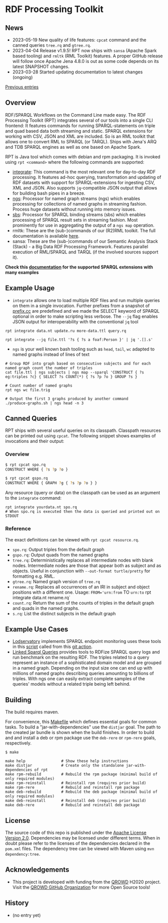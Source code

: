 # RDF Processing Toolkit

## News

* 2023-05-19 New quality of life features: `cpcat` command and the canned queries `tree.rq` and `gtree.rq`.
* 2023-04-04 Release v1.9.5! RPT now ships with `sansa` (Apache Spark based tooling) and `rmltk` (RML Toolkit) features. A proper GitHub release will follow once Apache Jena 4.8.0 is out as some code depends on its latest SNAPSHOT changes.
* 2023-03-28 Started updating documentation to latest changes (ongoing)

[Previous entries](#History)


## Overview

RDF/SPARQL Workflows on the Command Line made easy. The RDF Processing Toolkit (RPT) integrates several of our tools into a single CLI frontend:
It features commands for running SPARQL-statements on triple and quad based data both streaming and static.
SPARQL extensions for working with CSV, JSON and XML are included. So is an RML toolkit that allows one to convert RML to SPARQL (or TARQL).
Ships with Jena's ARQ and TDB SPARQL engines as well as one based on Apache Spark.

RPT is Java tool which comes with debian and rpm packaging. It is invoked using `rpt <command>` where the following commands are supported:

* [integrate](README-SI.md): This command is the most relevant one for day-to-day RDF processing. It features ad-hoc querying, transformation and updating of RDF datasets with support for SPARQL-extensions for ingesting CSV, XML and JSON. Also supports `jq`-compatible JSON output that allows for building bash pipes in a breeze.
* [ngs](README-NGS.md): Processor for named graph streams (ngs) which enables processing for collections of named graphs in streaming fashion. Process huge datasets without running into memory issues.
* [sbs](README-SBS.md): Processor for SPARQL binding streams (sbs) which enables processing of SPARQL result sets in streaming fashion. Most prominently for use in aggregating the output of a `ngs map` operation.
* rmltk: These are the (sub-)commands of our (R2)RML toolkit. The full documentation is available [here](https://github.com/SmartDataAnalytics/r2rml-api-jena).
* sansa: These are the (sub-)commands of our Semantic Analysis Stack (Stack) - a Big Data RDF Processing Framework. Features parallel execution of RML/SPARQL and TARQL (if the involved sources support it).


**Check this [documentation](doc) for the supported SPARQL extensions with many examples**

## Example Usage

* `integrate` allows one to load multiple RDF files and run multiple queries on them in a single invocation. Further prefixes from a snapshot of [prefix.cc](https://prefix.cc) are predefined and we made the SELECT keyword of SPARQL optional in order to make scripting less verbose. The `--jq` flag enables JSON output for interoperability with the conventional `jq` tool


```
rpt integrate data.nt update.ru more-data.ttl query.rq

rpt integrate --jq file.ttl '?s { ?s a foaf:Person }' | jq '.[].s'
```

* `ngs` is your well known bash tooling such as `head`, `tail`, `wc` adapted to named graphs instead of lines of text
```
# Group RDF into graph based on consecutive subjects and for each named graph count the number of triples
cat file.ttl | ngs subjects | ngs map --sparql 'CONSTRUCT { ?s eg:triples ?c} { SELECT ?s COUNT(*) { ?s ?p ?o } GROUP ?s }

# Count number of named graphs
rpt ngs wc file.trig

# Output the first 3 graphs produced by another command
./produce-graphs.sh | ngs head -n 3
```

## Canned Queries
RPT ships with several useful queries on its classpath. Classpath resources can be printed out using `cpcat`. The following snippet shows examples of invocations and their output:

### Overview
```bash
$ rpt cpcat spo.rq
CONSTRUCT WHERE { ?s ?p ?o }

$ rpt cpcat gspo.rq
CONSTRUCT WHERE { GRAPH ?g { ?s ?p ?o } }
```

Any resource (query or data) on the classpath can be used as an argument to the `integrate` command:

```
rpt integrate yourdata.nt spo.rq
# When spo.rq is executed then the data is queried and printed out on STDOUT
```

### Reference

The exact definitions can be viewed with `rpt cpcat resource.rq`.

* `spo.rq`: Output triples from the default graph
* `gspo.rq`: Output quads from the named graphs
* `tree.rq`: Deterministically replaces all intermediate nodes with blank nodes. Intermediate nodes are those that appear both as subject and as objects. Useful in conjunction with `--out-format turtle/pretty` for formatting e.g. RML.
* `gtree.rq`: Named graph version of `tree.rq`
* `rename.rq`: Replaces all occurrences of an IRI in subject and object positions with a different one. Usage: `FROM='urn:from` TO `urn:to` rpt integrate data.nt rename.rq`
* `count.rq`: Return the sum of the counts of triples in the default graph and quads in the named graphs.
* `s.rq`: List the distinct subjects in the default graph

## Example Use Cases

* [Lodservatory](https://github.com/SmartDataAnalytics/lodservatory) implements SPARQL endpoint monitoring uses these tools in this [script](https://github.com/SmartDataAnalytics/lodservatory/blob/master/update-status.sh) called from this [git action](https://github.com/SmartDataAnalytics/lodservatory/blob/master/.github/workflows/main.yml).
* [Linked Sparql Queries](https://github.com/AKSW/LSQ) provides tools to RDFize SPARQL query logs and run benchmark on the resulting RDF. The triples related to a query represent an instance of a sophisticated domain model and are grouped in a named graph. Depending on the input size one can end up with millions of named graphs describing queries amounting to billions of triples. With ngs one can easily extract complete samples of the queries' models without a related triple being left behind.


## Building
The build requires maven.

For convenience, this [Makefile](Makefile) which defines essential goals for common tasks.
To build a "jar-with-dependencies" use the `distjar` goal. The path to the created jar bundle is shown when the build finishes.
In order to build and and install a deb or rpm package use the `deb-rere` or `rpm-rere` goals, respectively.

```
$ make

make help                # Show these help instructions
make distjar             # Create only the standalone jar-with-dependencies of rpt
make rpm-rebuild         # Rebuild the rpm package (minimal build of only required modules)
make rpm-reinstall       # Reinstall rpm (requires prior build)
make rpm-rere            # Rebuild and reinstall rpm package
make deb-rebuild         # Rebuild the deb package (minimal build of only required modules)
make deb-reinstall       # Reinstall deb (requires prior build)
make deb-rere            # Rebuild and reinstall deb package
```

## License
The source code of this repo is published under the [Apache License Version 2.0](LICENSE).
Dependencies may be licensed under different terms. When in doubt please refer to the licenses of the dependencies declared in the `pom.xml` files.
The dependency tree can be viewed with Maven using `mvn dependency:tree`.


## Acknowledgements

* This project is developed with funding from the [QROWD](http://qrowd-project.eu/) H2020 project. Visit the [QROWD GitHub Organization](https://github.com/Qrowd) for more Open Source tools!

## History

* (no entry yet)


